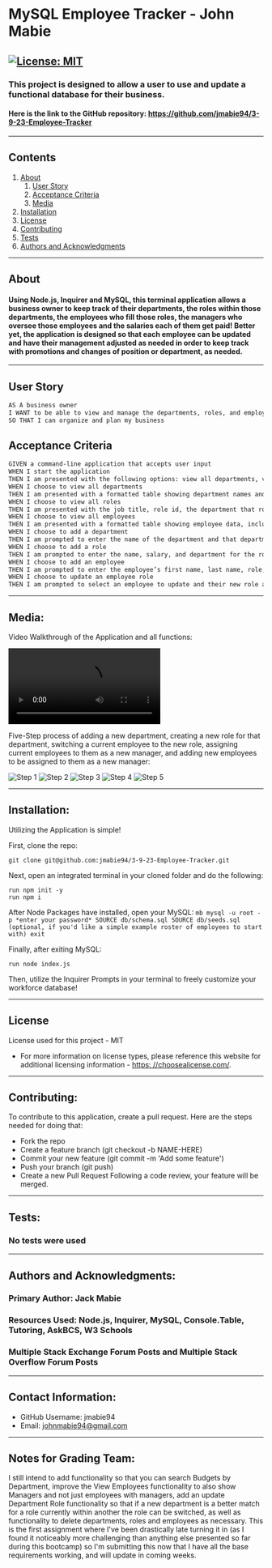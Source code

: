 # MySQL Employee Tracker - John Mabie

[![License: MIT](https://img.shields.io/badge/License-MIT-yellow.svg)](https://opensource.org/licenses/MIT)
---
### This project is designed to allow a user to use and update a functional database for their business.

#### Here is the link to the GitHub repository: https://github.com/jmabie94/3-9-23-Employee-Tracker
---
## Contents
1. [About](#about)
    1. [User Story](#user%20story)
    2. [Acceptance Criteria](#acceptance%20criteria)
    3. [Media](#media)
2. [Installation](#installation)
3. [License](#license)
4. [Contributing](#contributing)
5. [Tests](#tests)
6. [Authors and Acknowledgments](#authors%20and%20acknowledgments)
---
## About

#### Using Node.js, Inquirer and MySQL, this terminal application allows a business owner to keep track of their departments, the roles within those departments, the employees who fill those roles, the managers who oversee those employees and the salaries each of them get paid! Better yet, the application is designed so that each employee can be updated and have their management adjusted as needed in order to keep track with promotions and changes of position or department, as needed.
---
## User Story

```md
AS A business owner
I WANT to be able to view and manage the departments, roles, and employees in my company
SO THAT I can organize and plan my business
```

## Acceptance Criteria

```md
GIVEN a command-line application that accepts user input
WHEN I start the application
THEN I am presented with the following options: view all departments, view all roles, view all employees, add a department, add a role, add an employee, and update an employee role
WHEN I choose to view all departments
THEN I am presented with a formatted table showing department names and department ids
WHEN I choose to view all roles
THEN I am presented with the job title, role id, the department that role belongs to, and the salary for that role
WHEN I choose to view all employees
THEN I am presented with a formatted table showing employee data, including employee ids, first names, last names, job titles, departments, salaries, and managers that the employees report to
WHEN I choose to add a department
THEN I am prompted to enter the name of the department and that department is added to the database
WHEN I choose to add a role
THEN I am prompted to enter the name, salary, and department for the role and that role is added to the database
WHEN I choose to add an employee
THEN I am prompted to enter the employee’s first name, last name, role, and manager, and that employee is added to the database
WHEN I choose to update an employee role
THEN I am prompted to select an employee to update and their new role and this information is updated in the database 
```
---

## Media:

Video Walkthrough of the Application and all functions:

![Video Walkthrough](./media/Video%20Walkthrough.webm)

Five-Step process of adding a new department, creating a new role for that department, switching a current employee to the new role, assigning current employees to them as a new manager, and adding new employees to be assigned to them as a new manager:

![Step 1](./media/employeetracker1.PNG)
![Step 2](./media/employeetracker2.PNG)
![Step 3](./media/employeetracker3.PNG)
![Step 4](./media/employeetracker4.PNG)
![Step 5](./media/employeetracker5.PNG)

---

## Installation:

Utilizing the Application is simple!

First, clone the repo:
    
    git clone git@github.com:jmabie94/3-9-23-Employee-Tracker.git

Next, open an integrated terminal in your cloned folder and do the following:
    
    run npm init -y
    run npm i

After Node Packages have installed, open your MySQL:
    ```mb
    mysql -u root -p
    *enter your password*
    SOURCE db/schema.sql
    SOURCE db/seeds.sql (optional, if you'd like a simple example roster of employees to start with)
    exit
    ```

Finally, after exiting MySQL:

    run node index.js

Then, utilize the Inquirer Prompts in your terminal to freely customize your workforce database!
    
---

## License
License used for this project - MIT
* For more information on license types, please reference this website for additional licensing information - [https: //choosealicense.com/](https://choosealicense.com/).
---
## Contributing:
To contribute to this application, create a pull request.
Here are the steps needed for doing that:
- Fork the repo
- Create a feature branch (git checkout -b NAME-HERE)
- Commit your new feature (git commit -m 'Add some feature')
- Push your branch (git push)
- Create a new Pull Request
Following a code review, your feature will be merged.
---
## Tests:

### No tests were used
---
## Authors and Acknowledgments:

### Primary Author: Jack Mabie

### Resources Used: Node.js, Inquirer, MySQL, Console.Table, Tutoring, AskBCS, W3 Schools 
### Multiple Stack Exchange Forum Posts and Multiple Stack Overflow Forum Posts

---
## Contact Information:
* GitHub Username: jmabie94
* Email: johnmabie94@gmail.com

---
## Notes for Grading Team:
I still intend to add functionality so that you can search Budgets by Department, improve the View Employees functionality to also show Managers and not just employees with managers, add an update Department Role functionality so that if a new department is a better match for a role currently within another the role can be switched, as well as functionality to delete departments, roles and employees as necessary. This is the first assignment where I've been drastically late turning it in (as I found it noticeably more challenging than anything else presented so far during this bootcamp) so I'm submitting this now that I have all the base requirements working, and will update in coming weeks. 